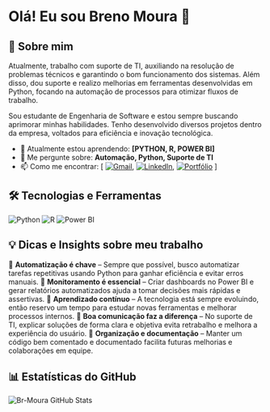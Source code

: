 # Olá! Eu sou Breno Moura 👋

## 🚀 Sobre mim
Atualmente, trabalho com suporte de TI, auxiliando na resolução de problemas técnicos e garantindo o bom funcionamento dos sistemas. Além disso, dou suporte e realizo melhorias em ferramentas desenvolvidas em Python, focando na automação de processos para otimizar fluxos de trabalho.

Sou estudante de Engenharia de Software e estou sempre buscando aprimorar minhas habilidades. Tenho desenvolvido diversos projetos dentro da empresa, voltados para eficiência e inovação tecnológica.

- 🌱 Atualmente estou aprendendo: **[PYTHON, R, POWER BI]**
- 💬 Me pergunte sobre: **Automação, Python, Suporte de TI**
- 📫 Como me encontrar: [ [![Gmail](https://img.shields.io/badge/-Gmail-D14836?style=flat&logo=gmail&logoColor=white)](mailto:Breno5141moura@gmail.com), [![LinkedIn](https://img.shields.io/badge/-LinkedIn-blue?style=flat&logo=LinkedIn)](https://www.linkedin.com/in/br-moura), [![Portfólio](https://img.shields.io/badge/-Portfólio-000?style=flat&logo=vercel)](https://seu-portfolio.com)  ]

## 🛠️ Tecnologias e Ferramentas
![Python](https://img.shields.io/badge/-Python-3776AB?style=flat&logo=python&logoColor=white)
![R](https://img.shields.io/badge/-R-276DC3?style=flat&logo=r&logoColor=white)
![Power BI](https://img.shields.io/badge/-Power%20BI-F2C811?style=flat&logo=power-bi&logoColor=black)


## 💡 Dicas e Insights sobre meu trabalho
🔹 **Automatização é chave** – Sempre que possível, busco automatizar tarefas repetitivas usando Python para ganhar eficiência e evitar erros manuais.
🔹 **Monitoramento é essencial** – Criar dashboards no Power BI e gerar relatórios automatizados ajuda a tomar decisões mais rápidas e assertivas.
🔹 **Aprendizado contínuo** – A tecnologia está sempre evoluindo, então reservo um tempo para estudar novas ferramentas e melhorar processos internos.
🔹 **Boa comunicação faz a diferença** – No suporte de TI, explicar soluções de forma clara e objetiva evita retrabalho e melhora a experiência do usuário.
🔹 **Organização e documentação** – Manter um código bem comentado e documentado facilita futuras melhorias e colaborações em equipe.


## 📊 Estatísticas do GitHub
![Br-Moura GitHub Stats](https://github-readme-stats.vercel.app/api?username=Br-Moura&show_icons=true&theme=radical)

